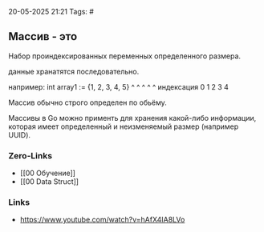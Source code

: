 20-05-2025 21:21
Tags: #
## Массив - это
Набор проиндексированных переменных определенного размера.

данные хранатятся последовательно.

например:
int array1 :=   {1, 2, 3, 4, 5}
            ^  ^   ^   ^  ^
индексация   0  1  2   3  4

Массив обычно строго определен по обьёму.

Массивы в Go можно применть для хранения какой-либо информации, которая имеет определенный и неизменяемый размер (например UUID).





### Zero-Links
- [[00 Обучение]]
- [[00 Data Struct]]



### Links
- https://www.youtube.com/watch?v=hAfX4IA8LVo

